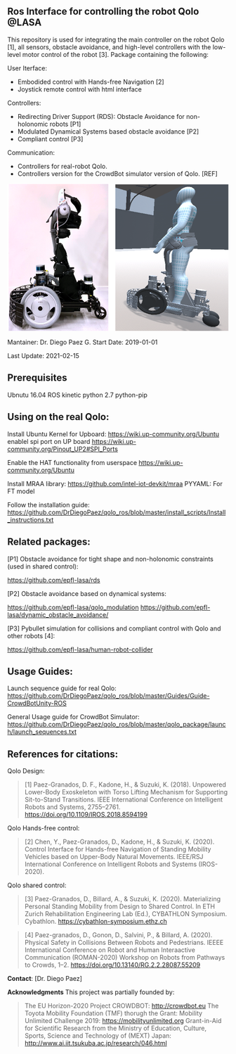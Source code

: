 ## Ros Interface for controlling the robot Qolo @LASA
This repository is used for integrating the main controller on the robot Qolo [1], all sensors, obstacle avoidance, and high-level controllers with the low-level motor control of the robot [3].
Package containing the following:

User Iterface:
  * Embodided control with Hands-free Navigation [2] 
  * Joystick remote control with html interface
  
Controllers:
  * Redirecting Driver Support (RDS): Obstacle Avoidance for non-holonomic robots [P1]
  * Modulated Dynamical Systems based obstacle avoidance [P2]
  * Compliant control [P3]
  
Communication: 
  * Controllers for real-robot Qolo.
  * Controllers version for the CrowdBot simulator version of Qolo. [REF]
  
![Alt text](/visualisation/qolo_images/qolo_sim.png?raw=true "Qolo version @LASA-EPFL and CrowdBot Simulator version.")

Mantainer: Dr. Diego Paez G.
Start Date: 2019-01-01

Last Update: 2021-02-15

## Prerequisites

Ubnutu 16.04
ROS kinetic
python 2.7
python-pip

## Using on the real Qolo:
Install Ubuntu Kernel for Upboard: https://wiki.up-community.org/Ubuntu
enablel spi port on UP board
	https://wiki.up-community.org/Pinout_UP2#SPI_Ports

Enable the HAT functionality from userspace
	https://wiki.up-community.org/Ubuntu

Install MRAA library: https://github.com/intel-iot-devkit/mraa
PYYAML: For FT model

Follow the installation guide: 
https://github.com/DrDiegoPaez/qolo_ros/blob/master/install_scripts/Install_instructions.txt

## Related packages:

[P1] Obstacle avoidance for tight shape and non-holonomic constraints (used in shared control):

https://github.com/epfl-lasa/rds

[P2] Obstacle avoidance based on dynamical systems:

https://github.com/epfl-lasa/qolo_modulation
https://github.com/epfl-lasa/dynamic_obstacle_avoidance/

[P3] Pybullet simulation for collisions and compliant control with Qolo and other robots [4]:

https://github.com/epfl-lasa/human-robot-collider

## Usage Guides:

Launch sequence guide for real Qolo:
https://github.com/DrDiegoPaez/qolo_ros/blob/master/Guides/Guide-CrowdBotUnity-ROS

General Usage guide for CrowdBot Simulator:
https://github.com/DrDiegoPaez/qolo_ros/blob/master/qolo_package/launch/launch_sequences.txt

## References for citations:
Qolo Design:

> [1] Paez-Granados, D. F., Kadone, H., & Suzuki, K. (2018). Unpowered Lower-Body Exoskeleton with Torso Lifting Mechanism for Supporting Sit-to-Stand Transitions. IEEE International Conference on Intelligent Robots and Systems, 2755–2761. https://doi.org/10.1109/IROS.2018.8594199

Qolo Hands-free control:

> [2] Chen, Y., Paez-Granados, D., Kadone, H., & Suzuki, K. (2020). Control Interface for Hands-free Navigation of Standing Mobility Vehicles based on Upper-Body Natural Movements. IEEE/RSJ International Conference on Intelligent Robots and Systems (IROS-2020).

Qolo shared control:

> [3] Paez-Granados, D., Billard, A., & Suzuki, K. (2020). Materializing Personal Standing Mobility from Design to Shared Control. In ETH Zurich Rehabilitation Engineering Lab (Ed.), CYBATHLON Symposium. Cybathlon. https://cybathlon-symposium.ethz.ch

> [4] Paez-granados, D., Gonon, D., Salvini, P., & Billard, A. (2020). Physical Safety in Collisions Between Robots and Pedestrians. IEEEE International Conference on Robot and Human Interaactive Communication (ROMAN-2020) Workshop on Robots from Pathways to Crowds, 1–2. https://doi.org/10.13140/RG.2.2.28087.55209

**Contact**: 
[Dr. Diego Paez]

**Acknowledgments**
This project was partially founded by:
> The EU Horizon-2020 Project CROWDBOT: http://crowdbot.eu
> The Toyota Mobility Foundation (TMF) thorugh the Grant: Mobility Unlimited Challenge 2019: https://mobilityunlimited.org
> Grant-in-Aid for Scientific Research from the Ministry of Education, Culture, Sports, Science and Technology of (MEXT) Japan: http://www.ai.iit.tsukuba.ac.jp/research/046.html
